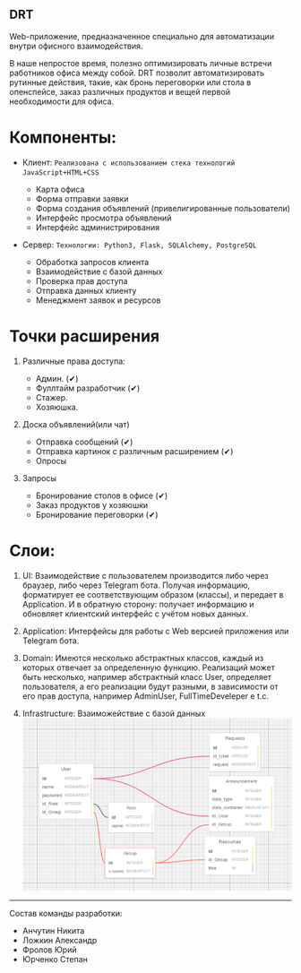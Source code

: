 DRT
---

Web-приложение, предназначенное специально для автоматизации внутри офисного взаимодействия.

В наше непростое время, полезно оптимизировать личные встречи работников офиса между собой. DRT позволит автоматизировать рутинные действия, такие, как бронь переговорки или стола в опенспейсе, заказ различных продуктов и вещей первой необходимости для офиса.

# Компоненты:

* Клиент: ```Реализована с использованием стека технологий JavaScript+HTML+CSS```
    * Карта офиса
    * Форма отправки заявки
    * Форма создания объявлений (привелигированные пользователи)
    * Интерфейс просмотра объявлений
    * Интерфейс администрирования

* Сервер: ```Технологии: Python3, Flask, SQLAlchemy, PostgreSQL```
    * Обработка запросов клиента
    * Взаимодействие с базой данных
    * Проверка прав доступа
    * Отправка данных клиенту
    * Менеджмент заявок и ресурсов



# Точки расширения
1. Различные права доступа:

	* Админ. (✔)
	* Фуллтайм разработчик (✔)
	* Стажер.
	* Хозяюшка.

2. Доска объявлений(или чат)

	* Отправка сообщений (✔)
	* Отправка картинок с различным расширением (✔)
	* Опросы

3.  Запросы

	* Бронирование столов в офисе (✔)
	* Заказ продуктов у хозяюшки
	* Бронирование переговорки (✔)


# Слои:

1. UI: Взаимодействие с пользователем производится либо через браузер, либо через Telegram бота. Получая информацию, форматирует ее соответствующим образом (классы), и передает в Application. И в обратную сторону: получает информацию и обновляет клиентский интерфейс с учётом новых данных.

2. Application: Интерфейсы для работы с Web версией приложения или Telegram бота.

3. Domain: Имеются несколько абстрактных классов, каждый из которых отвечает за определенную функцию. Реализаций может быть несколько, например абстрактный класс User, определяет пользователя, а его реализации будут разными, в зависимости от его прав доступа, например AdminUser, FullTimeDeveleper e t.c.

4. Infrastructure: Взаиможействие с базой данных
![alt text](data_base.png "Title")
----

Состав команды разработки:

- Анчутин Никита
- Ложкин Александр
- Фролов Юрий
- Юрченко Степан


